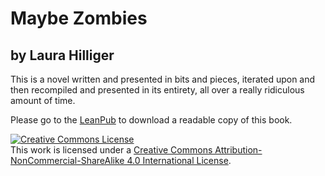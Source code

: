 # Maybe Zombies

## by Laura Hilliger

This is a novel written and presented in bits and pieces, iterated upon and then recompiled and presented in its entirety, all over a really ridiculous amount of time.

Please go to the [LeanPub](https://leanpub.com/maybe-zombies/) to download a readable copy of this book.

<a rel="license" href="http://creativecommons.org/licenses/by-nc-sa/4.0/"><img alt="Creative Commons License" style="border-width:0" src="https://i.creativecommons.org/l/by-nc-sa/4.0/88x31.png" /></a><br />This work is licensed under a <a rel="license" href="http://creativecommons.org/licenses/by-nc-sa/4.0/">Creative Commons Attribution-NonCommercial-ShareAlike 4.0 International License</a>.